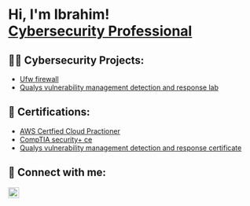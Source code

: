 <h1>Hi, I'm Ibrahim! <br/><a href="https://github.com/ibrahimyoda1">Cybersecurity Professional</a>

<h2>👨‍💻 Cybersecurity  Projects:</h2>

- [Ufw firewall](https://github.com/joshmadakor1/Algorithms-Practice)
- [Qualys vulnerability management detection and response lab](https://github.com/joshmadakor1/4chan-Image-Analysis-Middleware-C964) 


<h2>📜 Certifications:</h2>

- [AWS Certfied Cloud Practioner](https://www.credly.com/badges/083cb573-6251-41cc-9483-0c945d285442/linked_in_profile)
- [CompTIA security+ ce ](https://www.credly.com/badges/c0f1b68e-aa02-4fa2-837b-bbd2a17bd172/linked_in_profile)
- [Qualys vulnerability management detection and response certificate ](https://drive.google.com/file/d/1kasRX4ozB52JVBmI-e5PPT8omzFRB0_J/view)


<h2> 🤳 Connect with me:</h2>

[<img align="left" alt="JoshMadakor | LinkedIn" width="22px" src="https://cdn.jsdelivr.net/npm/simple-icons@v3/icons/linkedin.svg" />][linkedin]

[linkedin]: https://linkedin.com/in/ibrahim-yoda

<!--
**joshmadakor1/joshmadakor1** is a ✨ _special_ ✨ repository because its `README.md` (this file) appears on your GitHub profile.

Here are some ideas to get you started:

- 🔭 I’m currently working on ...
- 🌱 I’m currently learning ...
- 👯 I’m looking to collaborate on ...
- 🤔 I’m looking for help with ...
- 💬 Ask me about ...
- 📫 How to reach me: ...
- 😄 Pronouns: ...
- ⚡ Fun fact: ...
